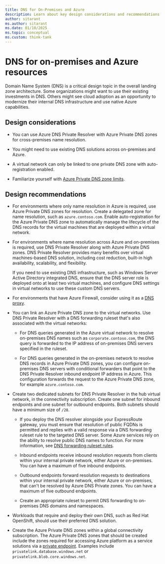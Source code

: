 ```yaml
---
title: DNS for On-Premises and Azure
description: Learn about key design considerations and recommendations surrounding DNS for on-premises and Microsoft Azure environments.
author: sitarant
ms.author: sitarant
ms.date: 01/10/2025
ms.topic: conceptual
ms.custom: think-tank
---
```


# DNS for on-premises and Azure resources

Domain Name System (DNS) is a critical design topic in the overall landing zone architecture. Some organizations might want to use their existing investments in DNS. Others might see cloud adoption as an opportunity to modernize their internal DNS infrastructure and use native Azure capabilities.

## Design considerations

- You can use Azure DNS Private Resolver with Azure Private DNS zones for cross-premises name resolution.

- You might need to use existing DNS solutions across on-premises and Azure.

- A virtual network can only be linked to one private DNS zone with auto-registration enabled.

- Familiarize yourself with [Azure Private DNS zone limits](/azure/azure-resource-manager/management/azure-subscription-service-limits#azure-dns-limits).

## Design recommendations

- For environments where only name resolution in Azure is required, use Azure Private DNS zones for resolution. Create a delegated zone for name resolution, such as `azure.contoso.com`. Enable auto-registration for the Azure Private DNS zone to automatically manage the lifecycle of the DNS records for the virtual machines that are deployed within a virtual network.

- For environments where name resolution across Azure and on-premises is required, use DNS Private Resolver along with Azure Private DNS zones. DNS Private Resolver provides many benefits over virtual machines-based DNS solution, including cost reduction, built-in high availability, scalability, and flexibility.

  If you need to use existing DNS infrastructure, such as Windows Server Active Directory integrated DNS, ensure that the DNS server role is deployed onto at least two virtual machines, and configure DNS settings in virtual networks to use these custom DNS servers.
  
-  For environments that have Azure Firewall, consider using it as a [DNS proxy](/azure/firewall/dns-settings).

- You can link an Azure Private DNS zone to the virtual networks. Use DNS Private Resolver with a DNS forwarding ruleset that's also associated with the virtual networks:
  - For DNS queries generated in the Azure virtual network to resolve on-premises DNS names such as `corporate.contoso.com`, the DNS query is forwarded to the IP address of on-premises DNS servers specified in the ruleset. 
  
  - For DNS queries generated in the on-premises network to resolve DNS records in Azure Private DNS zones, you can configure on-premises DNS servers with conditional forwarders that point to the DNS Private Resolver inbound endpoint IP address in Azure. This configuration forwards the request to the Azure Private DNS zone, for example `azure.contoso.com`.

- Create two dedicated subnets for DNS Private Resolver in the hub virtual network, in the connectivity subscription. Create one subnet for inbound endpoints and one subnet for outbound endpoints. Both subnets should have a minimum size of `/28`.
    - If you deploy the DNS resolver alongside your ExpressRoute gateway, you must ensure that resolution of public FQDNs is permitted and replies with a valid response via a DNS forwarding ruleset rule to the targeted DNS server. Some Azure services rely on the ability to resolve public DNS names to function. For more information, see [DNS forwarding ruleset rules](/azure/dns/private-resolver-endpoints-rulesets#rules).
    
  - Inbound endpoints receive inbound resolution requests from clients within your internal private network, either Azure or on-premises. You can have a maximum of five inbound endpoints.
  - Outbound endpoints forward resolution requests to destinations within your internal private network, either Azure or on-premises, that can't be resolved by Azure DNS Private zones. You can have a maximum of five outbound endpoints.
  - Create an appropriate ruleset to permit DNS forwarding to on-premises DNS domains and namespaces.

- Workloads that require and deploy their own DNS, such as Red Hat OpenShift, should use their preferred DNS solution.

- Create the Azure Private DNS zones within a global connectivity subscription. The Azure Private DNS zones that should be created include the zones required for accessing Azure platform as a service solutions via a [private endpoint](/azure/private-link/private-endpoint-dns#azure-services-dns-zone-configuration). Examples include `privatelink.database.windows.net` or `privatelink.blob.core.windows.net`.
